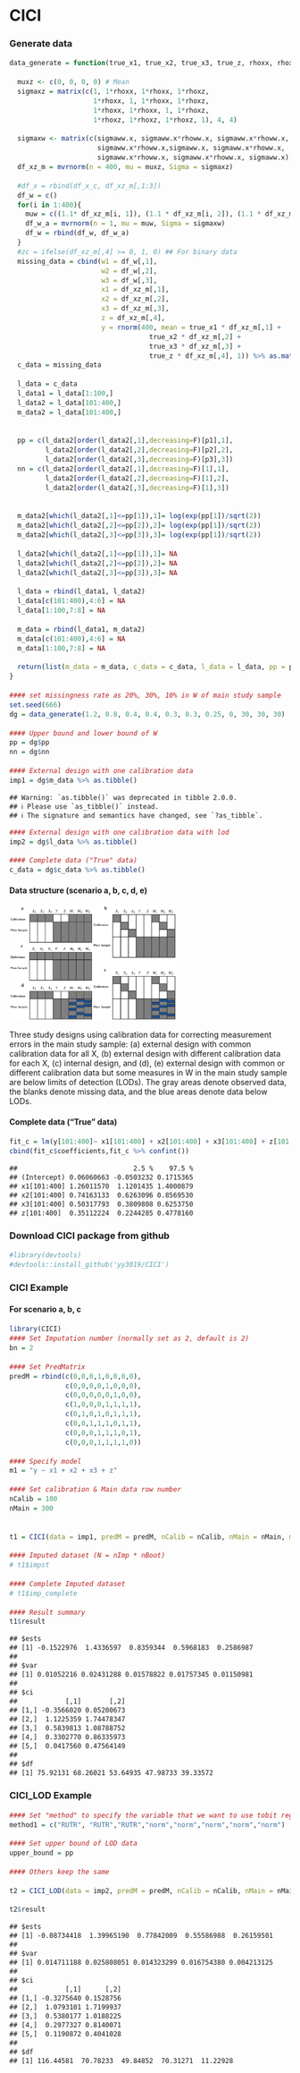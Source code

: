 CICI
================

### Generate data

``` r
data_generate = function(true_x1, true_x2, true_x3, true_z, rhoxx, rhoxz, sigmaww.x, rhoww.x, p1, p2, p3){
  
  muxz <- c(0, 0, 0, 0) # Mean
  sigmaxz = matrix(c(1, 1*rhoxx, 1*rhoxx, 1*rhoxz, 
                     1*rhoxx, 1, 1*rhoxx, 1*rhoxz, 
                     1*rhoxx, 1*rhoxx, 1, 1*rhoxz, 
                     1*rhoxz, 1*rhoxz, 1*rhoxz, 1), 4, 4)
  
  sigmaxw <- matrix(c(sigmaww.x, sigmaww.x*rhoww.x, sigmaww.x*rhoww.x, 
                      sigmaww.x*rhoww.x,sigmaww.x, sigmaww.x*rhoww.x, 
                      sigmaww.x*rhoww.x, sigmaww.x*rhoww.x, sigmaww.x), 3, 3)
  df_xz_m = mvrnorm(n = 400, mu = muxz, Sigma = sigmaxz)
  
  #df_x = rbind(df_x_c, df_xz_m[,1:3])
  df_w = c()
  for(i in 1:400){
    muw = c((1.1* df_xz_m[i, 1]), (1.1 * df_xz_m[i, 2]), (1.1 * df_xz_m[i, 3]))
    df_w_a = mvrnorm(n = 1, mu = muw, Sigma = sigmaxw)
    df_w = rbind(df_w, df_w_a)
  }
  #zc = ifelse(df_xz_m[,4] >= 0, 1, 0) ## For binary data
  missing_data = cbind(w1 = df_w[,1],
                       w2 = df_w[,2],
                       w3 = df_w[,3],
                       x1 = df_xz_m[,1],
                       x2 = df_xz_m[,2],
                       x3 = df_xz_m[,3],
                       z = df_xz_m[,4], 
                       y = rnorm(400, mean = true_x1 * df_xz_m[,1] + 
                                   true_x2 * df_xz_m[,2] + 
                                   true_x3 * df_xz_m[,3] + 
                                   true_z * df_xz_m[,4], 1)) %>% as.matrix()
  c_data = missing_data
  
  l_data = c_data
  l_data1 = l_data[1:100,]
  l_data2 = l_data[101:400,]
  m_data2 = l_data[101:400,]
  
  
  pp = c(l_data2[order(l_data2[,1],decreasing=F)[p1],1],
         l_data2[order(l_data2[,2],decreasing=F)[p2],2],
         l_data2[order(l_data2[,3],decreasing=F)[p3],3])
  nn = c(l_data2[order(l_data2[,1],decreasing=F)[1],1],
         l_data2[order(l_data2[,2],decreasing=F)[1],2],
         l_data2[order(l_data2[,3],decreasing=F)[1],3])
  
  
  m_data2[which(l_data2[,1]<=pp[1]),1]= log(exp(pp[1])/sqrt(2))
  m_data2[which(l_data2[,2]<=pp[2]),2]= log(exp(pp[1])/sqrt(2))
  m_data2[which(l_data2[,3]<=pp[3]),3]= log(exp(pp[1])/sqrt(2))
  
  l_data2[which(l_data2[,1]<=pp[1]),1]= NA
  l_data2[which(l_data2[,2]<=pp[2]),2]= NA
  l_data2[which(l_data2[,3]<=pp[3]),3]= NA
  
  l_data = rbind(l_data1, l_data2)
  l_data[c(101:400),4:6] = NA
  l_data[1:100,7:8] = NA
  
  m_data = rbind(l_data1, m_data2)
  m_data[c(101:400),4:6] = NA
  m_data[1:100,7:8] = NA
  
  return(list(m_data = m_data, c_data = c_data, l_data = l_data, pp = pp, nn = nn))
}

#### set missingness rate as 20%, 30%, 10% in W of main study sample
set.seed(666)
dg = data_generate(1.2, 0.8, 0.4, 0.4, 0.3, 0.3, 0.25, 0, 30, 30, 30)

#### Upper bound and lower bound of W
pp = dg$pp
nn = dg$nn

#### External design with one calibration data
imp1 = dg$m_data %>% as.tibble()
```

    ## Warning: `as.tibble()` was deprecated in tibble 2.0.0.
    ## ℹ Please use `as_tibble()` instead.
    ## ℹ The signature and semantics have changed, see `?as_tibble`.

``` r
#### External design with one calibration data with lod
imp2 = dg$l_data %>% as.tibble()

#### Complete data ("True" data)
c_data = dg$c_data %>% as.tibble()
```

#### Data structure (scenario a, b, c, d, e)

<img src="fig1.png" width = "300">

Three study designs using calibration data for correcting measurement
errors in the main study sample: (a) external design with common
calibration data for all X, (b) external design with different
calibration data for each X, (c) internal design, and (d), (e) external
design with common or different calibration data but some measures in W
in the main study sample are below limits of detection (LODs). The gray
areas denote observed data, the blanks denote missing data, and the blue
areas denote data below LODs.

#### Complete data (“True” data)

``` r
fit_c = lm(y[101:400]~ x1[101:400] + x2[101:400] + x3[101:400] + z[101:400],data=c_data)
cbind(fit_c$coefficients,fit_c %>% confint())
```

    ##                             2.5 %    97.5 %
    ## (Intercept) 0.06060663 -0.0503232 0.1715365
    ## x1[101:400] 1.26011570  1.1201435 1.4000879
    ## x2[101:400] 0.74163133  0.6263096 0.8569530
    ## x3[101:400] 0.50317793  0.3809808 0.6253750
    ## z[101:400]  0.35112224  0.2244285 0.4778160

### Download CICI package from github

``` r
#library(devtools)
#devtools::install_github('yy3019/CICI')
```

### CICI Example

#### For scenario a, b, c

``` r
library(CICI)
#### Set Imputation number (normally set as 2, default is 2)
bn = 2

#### Set PredMatrix
predM = rbind(c(0,0,0,1,0,0,0,0), 
              c(0,0,0,0,1,0,0,0), 
              c(0,0,0,0,0,1,0,0),
              c(1,0,0,0,1,1,1,1), 
              c(0,1,0,1,0,1,1,1), 
              c(0,0,1,1,1,0,1,1), 
              c(0,0,0,1,1,1,0,1),
              c(0,0,0,1,1,1,1,0))

#### Specify model
m1 = "y ~ x1 + x2 + x3 + z"

#### Set calibration & Main data row number
nCalib = 100
nMain = 300


t1 = CICI(data = imp1, predM = predM, nCalib = nCalib, nMain = nMain, model = m1, nImp = bn, nBoot = 200)

#### Imputed dataset (N = nImp * nBoot)
# t1$impst 

#### Complete Imputed dataset
# t1$imp_complete

#### Result summary
t1$result
```

    ## $ests
    ## [1] -0.1522976  1.4336597  0.8359344  0.5968183  0.2586987
    ## 
    ## $var
    ## [1] 0.01052216 0.02431288 0.01578822 0.01757345 0.01150981
    ## 
    ## $ci
    ##            [,1]       [,2]
    ## [1,] -0.3566020 0.05200673
    ## [2,]  1.1225359 1.74478347
    ## [3,]  0.5839813 1.08788752
    ## [4,]  0.3302770 0.86335973
    ## [5,]  0.0417560 0.47564149
    ## 
    ## $df
    ## [1] 75.92131 68.26021 53.64935 47.98733 39.33572

### CICI_LOD Example

``` r
#### Set "method" to specify the variable that we want to use tobit regression to impute
method1 = c("RUTR", "RUTR","RUTR","norm","norm","norm","norm","norm")

#### Set upper bound of LOD data
upper_bound = pp

#### Others keep the same

t2 = CICI_LOD(data = imp2, predM = predM, nCalib = nCalib, nMain = nMain, model = m1, method = method1, upper_bound = upper_bound, nImp = bn, nBoot = 200)

t2$result
```

    ## $ests
    ## [1] -0.08734418  1.39965190  0.77842009  0.55586988  0.26159501
    ## 
    ## $var
    ## [1] 0.014711188 0.025808051 0.014323299 0.016754380 0.004213125
    ## 
    ## $ci
    ##            [,1]      [,2]
    ## [1,] -0.3275640 0.1528756
    ## [2,]  1.0793101 1.7199937
    ## [3,]  0.5380177 1.0188225
    ## [4,]  0.2977327 0.8140071
    ## [5,]  0.1190872 0.4041028
    ## 
    ## $df
    ## [1] 116.44581  70.78233  49.84852  70.31271  11.22928
